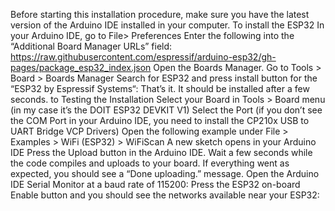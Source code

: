 Before starting this installation procedure, make sure you have the latest version of the Arduino IDE installed in your computer. To install the ESP32 In your Arduino IDE, go to File> Preferences Enter the following into the “Additional Board Manager URLs” field: https://raw.githubusercontent.com/espressif/arduino-esp32/gh-pages/package_esp32_index.json Open the Boards Manager. Go to Tools > Board > Boards Manager Search for ESP32 and press install button for the “ESP32 by Espressif Systems“: That’s it. It should be installed after a few seconds. to Testing the Installation Select your Board in Tools > Board menu (in my case it’s the DOIT ESP32 DEVKIT V1) Select the Port (if you don’t see the COM Port in your Arduino IDE, you need to install the CP210x USB to UART Bridge VCP Drivers) Open the following example under File > Examples > WiFi (ESP32) > WiFiScan A new sketch opens in your Arduino IDE Press the Upload button in the Arduino IDE. Wait a few seconds while the code compiles and uploads to your board. If everything went as expected, you should see a “Done uploading.” message. Open the Arduino IDE Serial Monitor at a baud rate of 115200: Press the ESP32 on-board Enable button and you should see the networks available near your ESP32:
